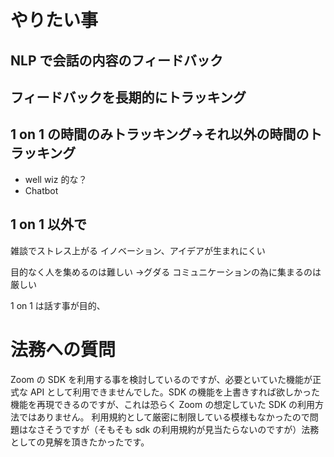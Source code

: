# やりたい事

## NLP で会話の内容のフィードバック

## フィードバックを長期的にトラッキング

## 1 on 1 の時間のみトラッキング->それ以外の時間のトラッキング

- well wiz 的な？
- Chatbot

## 1 on 1 以外で

雑談でストレス上がる
イノベーション、アイデアが生まれにくい

目的なく人を集めるのは難しい
->グダる
コミュニケーションの為に集まるのは厳しい

1 on 1 は話す事が目的、

# 法務への質問

Zoom の SDK を利用する事を検討しているのですが、必要といていた機能が正式な API として利用できませんでした。SDK の機能を上書きすれば欲しかった機能を再現できるのですが、これは恐らく Zoom の想定していた SDK の利用方法ではありません。
利用規約として厳密に制限している模様もなかったので問題はなさそうですが（そもそも sdk の利用規約が見当たらないのですが）法務としての見解を頂きたかったです。
